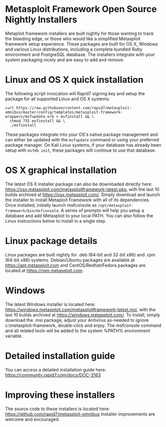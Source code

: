 # Metasploit Framework Open Source Nightly Installers

Metaploit framework installers are built nightly for those wanting to track the bleeding edge, or those who would like a simplified Metasploit framework setup experience. These packages are built for OS X, Windows and various Linux distributions, including a complete bundled Ruby environment and PostgreSQL database. The installers integrate with your system packaging nicely and are easy to add and remove.

# Linux and OS X quick installation

The following script invocation will Rapid7 signing key and setup the package for all supported Linux and OS X systems:

```
curl https://raw.githubusercontent.com/rapid7/metasploit-omnibus/master/config/templates/metasploit-framework-wrappers/msfupdate.erb > msfinstall && \
  chmod 755 msfinstall && \
  ./msfinstall
```

These packages integrate into your OS's native package management and can either be updated with the ```msfupdate``` command or using your preferred package manager. On Kali Linux systems, if your database has already been setup with ```msfdb init```, these packages will continue to use that database.

# OS X graphical installation

The latest OS X installer package can also be downloaded directly here: https://osx.metasploit.com/metasploitframework-latest.pkg, with the last 10 builds archived at https://osx.metasploit.com/. Simply download and launch the installer to install Metaploit Framework with all of its dependencies.  Once installed, initially launch msfconsole as ```/opt/metasploit-framework/bin/msfconsole```. A series of prompts will help you setup a database and add Metasploit to your local PATH. You can also follow the Linux instructions below to install in a single step.

# Linux package details

Linux packages are built nightly for .deb (64-bit and 32-bit x86) and .rpm (64-bit x86) systems. Debian/Ubuntu packages are available at https://apt.metasploit.com and CentOS/Redhat/Fedora packages are located at https://rpm.metasploit.com.

# Windows

The latest Windows installer is located here: https://windows.metasploit.com/metasploitframework-latest.msi, with the last 10 builds archived at https://windows.metasploit.com/. To install, simply download the .msi package, adjust your Antivirus as-needed to ignore c:\metasploit-framework, double-click and enjoy. The msfconsole command and all related tools will be added to the system %PATH% environment variable.

# Detailed installation guide

You can access a detailed installation guide here: https://community.rapid7.com/docs/DOC-3163

# Improving these installers

The source code to these installers is located here: https://github.com/rapid7/metasploit-omnibus
Installer improvements are welcome and encouraged.
